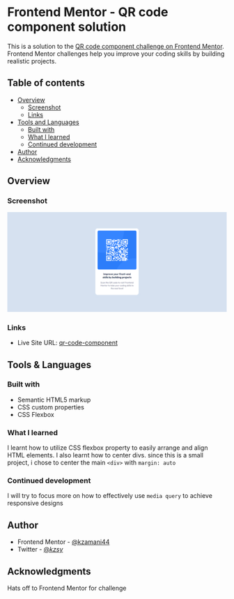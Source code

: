 # Frontend Mentor - QR code component solution

This is a solution to the [QR code component challenge on Frontend Mentor](https://www.frontendmentor.io/challenges/qr-code-component-iux_sIO_H). Frontend Mentor challenges help you improve your coding skills by building realistic projects.

## Table of contents

- [Overview](#overview)
  - [Screenshot](#screenshot)
  - [Links](#links)
- [Tools and Languages](#tools)
  - [Built with](#built-with)
  - [What I learned](#what-i-learned)
  - [Continued development](#continued-development)
- [Author](#author)
- [Acknowledgments](#acknowledgments)


## Overview

### Screenshot

![Qr-code components](<Frontend Mentor - QR code component.png>)


### Links


- Live Site URL: [qr-code-component](https://fm-challenges-qr-code.vercel.app/)

## Tools & Languages

### Built with

- Semantic HTML5 markup
- CSS custom properties
- CSS Flexbox


### What I learned

I learnt how to utilize CSS flexbox property to easily arrange and align HTML elements. I also learnt how to center divs. since this is a small project, i chose to center the main ```<div>``` with ```margin: auto```


### Continued development

I will try to focus more on how to effectively use ```media query``` to achieve responsive designs



## Author

- Frontend Mentor - [@kzamani44](https://www.frontendmentor.io/profile/kzamani44)
- Twitter - [@_kzsy_](https://www.twitter.com/_kzsy)


## Acknowledgments

Hats off to Frontend Mentor for challenge